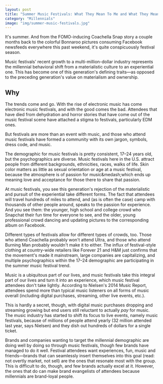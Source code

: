 ```yaml
---
layout: post
title: "Summer Music Festivals: What They Mean To Me and What They Mean to You"
category: "Millennials"
image: "img/summer-music-festivals.jpg"
---
```


<p>It's summer. And from the FOMO-inducing Coachella Snap story a couple months back to the colorful Bonnaroo pictures consuming Facebook newsfeeds everywhere this past weekend, it's quite conspicuously festival season. </p>

<p>Music festivals' recent growth to a multi-million-dollar industry represents the millennial behavioral shift from a materialistic culture to an experiential one. This has become one of this generation's defining traits&mdash;as opposed to the preceding generation's value on materialism and ownership. </p>

<h2>Why</h2>

<p>The trends come and go. With the rise of electronic music has come electronic music festivals, and with the good comes the bad. Attendees that have died from dehydration and horror stories that have come out of the music festival scene have attached a stigma to festivals, particularly EDM ones. </p>

<p>But festivals are more than an event with music, and those who attend music festivals have formed a community with its own jargon, symbols, dress code, and music.</p>

<p>The demographic for music festivals is pretty consistent, 17&ndash;24 years old, but the psychographics are diverse. Music festivals here in the U.S. attract people from different backgrounds, ethnicities, races, walks of life. Skin color matters as little as sexual orientation or age at a music festival, because the atmosphere is of passion for music&medash;which ends up meaning love and acceptance for those there to share that passion. </p>

<p>At music festivals, you see this generation's rejection of the materialistic and pursuit of the experiential take different forms. The fact that attendees will travel hundreds of miles to attend, and (as is often the case) camp with thousands of other people around, speaks to the passion for experience. And you see them: the younger, high school and college crowd who Snapchat their fun time for everyone to see, and the older, young professional crowd dancing and updating pictures to the corresponding album on Facebook. </p>

Different types of festivals allow for different types of crowds, too. Those who attend Coachella probably won't attend Ultra, and those who attend Burning Man probably wouldn't make it to either. The influx of festival-style clothing at country-wide retailers like Forever 21 and H&amp;M just confirms that the movement's made it mainstream, large companies are capitalizing, and multiple psychographics within the 17&ndash;24 demographic are participating in the summer music festival trend. 

Music is a ubiquitous part of our lives, and music festivals take this integral part of our lives and turn it into an experience, which music festival attendees don't take lightly. According to Nielsen's 2014 Music Report, attendees spend more than typical music listeners on all forms of music overall (including digital purchases, streaming, other live events, etc.). 

This is hardly a secret, though, with digital music purchases dropping and streaming growing but end users still reluctant to actually <em>pay</em> for music. The music industry has started to shift its focus to live events, namely music festivals, because of millions of people attend yearly (32 million attended last year, says Nielsen) and they dish out hundreds of dollars for a single ticket. 

Brands and companies wanting to target the millennial demographic are doing well by doing so through music festivals, though few brands have managed to do it well. Festival attendees want experiences, fun, music and friends&mdash;brands that can seamlessly insert themselves into this goal (read: not overtly market, not sell) are the ones that resonate most with the group. This is difficult to do, though, and few brands actually excel at it. However, the ones that do can make brand evangelists of attendees because millennials are brand-loyal people. 

